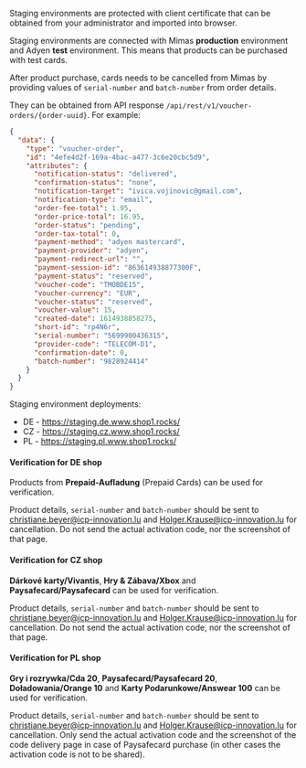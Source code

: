 Staging environments are protected with client certificate that can be obtained from your administrator and imported into browser.

Staging environments are connected with Mimas **production** environment and Adyen **test** environment. This means that products can be purchased with test cards.

After product purchase, cards needs to be cancelled from Mimas by providing values of `serial-number` and `batch-number` from order details.

They can be obtained from API response `/api/rest/v1/voucher-orders/{order-uuid}`. For example:

```json
{
  "data": {
    "type": "voucher-order",
    "id": "4efe4d2f-169a-4bac-a477-3c6e20cbc5d9",
    "attributes": {
      "notification-status": "delivered",
      "confirmation-status": "none",
      "notification-target": "ivica.vojinovic@gmail.com",
      "notification-type": "email",
      "order-fee-total": 1.95,
      "order-price-total": 16.95,
      "order-status": "pending",
      "order-tax-total": 0,
      "payment-method": "adyen mastercard",
      "payment-provider": "adyen",
      "payment-redirect-url": "",
      "payment-session-id": "863614938877300F",
      "payment-status": "reserved",
      "voucher-code": "TMOBDE15",
      "voucher-currency": "EUR",
      "voucher-status": "reserved",
      "voucher-value": 15,
      "created-date": 1614938858275,
      "short-id": "rp4N6r",
      "serial-number": "5699900436315",
      "provider-code": "TELECOM-D1",
      "confirmation-date": 0,
      "batch-number": "9828924414"
    }
  }
}
```

Staging environment deployments:

* DE - https://staging.de.www.shop1.rocks/
* CZ - https://staging.cz.www.shop1.rocks/
* PL - https://staging.pl.www.shop1.rocks/

#### Verification for DE shop

Products from **Prepaid-Aufladung** (Prepaid Cards) can be used for verification.

Product details, `serial-number` and `batch-number` should be sent to christiane.beyer@icp-innovation.lu and Holger.Krause@icp-innovation.lu for cancellation. Do not send the actual activation code, nor the screenshot of that page.

#### Verification for CZ shop

**Dárkové karty/Vivantis**, **Hry & Zábava/Xbox** and **Paysafecard/Paysafecard** can be used for verification.

Product details, `serial-number` and `batch-number` should be sent to christiane.beyer@icp-innovation.lu and Holger.Krause@icp-innovation.lu for cancellation. Do not send the actual activation code, nor the screenshot of that page.

#### Verification for PL shop

**Gry i rozrywka/Cda 20**, **Paysafecard/Paysafecard 20**, **Doładowania/Orange 10** and **Karty Podarunkowe/Answear 100** can be used for verification.

Product details, `serial-number` and `batch-number` should be sent to christiane.beyer@icp-innovation.lu and Holger.Krause@icp-innovation.lu for cancellation. Only send the actual activation code and the screenshot of the code delivery page in case of Paysafecard purchase (in other cases the activation code is not to be shared).